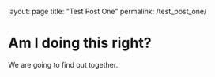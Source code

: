 layout: page
title: "Test Post One"
permalink: /test_post_one/

# Am I doing this right?

We are going to find out together.
